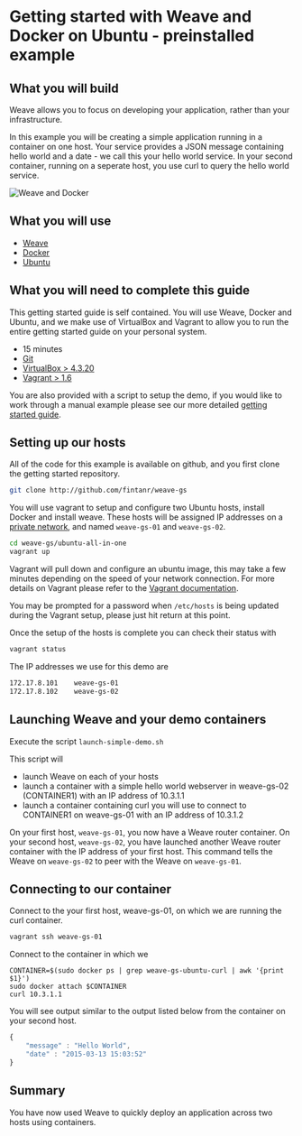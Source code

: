 # Getting started with Weave and Docker on Ubuntu - preinstalled example #

## What you will build ##

Weave allows you to focus on developing your application, rather than your infrastructure.

In this example you will be creating a simple application running in a container on one host. Your service provides a JSON message containing hello world and a date - we call this your hello world service. In your second container, running on a seperate host, you use curl to query the hello world service.

![Weave and Docker](https://github.com/fintanr/weave-gs/blob/master/ubuntu-simple/Simple_Weave.png)

## What you will use ##

* [Weave](http://weave.works)
* [Docker](http://docker.com)
* [Ubuntu](http://ubuntu.com)

## What you will need to complete this guide ##

This getting started guide is self contained. You will use Weave, Docker and Ubuntu, and we make use of VirtualBox and Vagrant to allow you to run the entire getting started guide on your personal system.

* 15 minutes
* [Git](http://git-scm.com/downloads)
* [VirtualBox > 4.3.20](https://www.virtualbox.org/wiki/Downloads)
* [Vagrant > 1.6](https://docs.vagrantup.com/v2/installation/index.html)

You are also provided with a script to setup the demo, if you would like to work through a manual example please
see our more detailed [getting started guide](https://github.com/fintanr/weave-gs/blob/master/ubuntu-simple/README.md).

## Setting up our hosts ##

All of the code for this example is available on github, and you first clone the getting started repository.

```bash
git clone http://github.com/fintanr/weave-gs
```

You will use vagrant to setup and configure two Ubuntu hosts, install Docker and install weave. These hosts will be assigned IP addresses on a [private network](http://en.wikipedia.org/wiki/Private%5Fnetwork), and named `weave-gs-01` and `weave-gs-02`.

```bash
cd weave-gs/ubuntu-all-in-one
vagrant up
```

Vagrant will pull down and configure an ubuntu image, this may take a few minutes depending on the speed of your network connection. For more details on Vagrant please refer to the [Vagrant documentation](http://vagrantup.com).

You may be prompted for a password when `/etc/hosts` is being updated during the Vagrant setup, please just hit return at this point.

Once the setup of the hosts is complete you can check their status with

```bash
vagrant status
```

The IP addresses we use for this demo are

```bash
172.17.8.101 	weave-gs-01
172.17.8.102 	weave-gs-02
```

## Launching Weave and your demo containers  ##

Execute the script `launch-simple-demo.sh`

This script will

* launch Weave on each of your hosts 
* launch a container with a simple hello world webserver in weave-gs-02 (CONTAINER1) with an IP address of 10.3.1.1
* launch a container containing curl you will use to connect to CONTAINER1 on weave-gs-01 with an IP address of 10.3.1.2

On your first host, `weave-gs-01`, you now have a Weave router container. On your second host, `weave-gs-02`, you have launched another Weave router container with the IP address of your first host. This command tells the Weave on `weave-gs-02` to peer with the Weave on `weave-gs-01`.


## Connecting to our container ##

Connect to the your first host, weave-gs-01, on which we are running the curl container.

```bash
vagrant ssh weave-gs-01
```

Connect to the container in which we   

```
CONTAINER=$(sudo docker ps | grep weave-gs-ubuntu-curl | awk '{print $1}')
sudo docker attach $CONTAINER
curl 10.3.1.1
```

You will see output similar to the output listed below from the container on your second host. 

```javascript
{
    "message" : "Hello World",
    "date" : "2015-03-13 15:03:52"
}
```

## Summary ##

You have now used Weave to quickly deploy an application across two hosts using containers.

